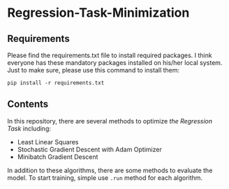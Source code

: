 # Regression-Task-Minimization

## Requirements

Please find the requirements.txt file to install required packages. I think everyone has these mandatory packages installed on his/her local system. Just to make sure, please use this command to install them:

`
pip install -r requirements.txt 
`

## Contents

In this repository, there are several methods to optimize *the Regression Task* including:

* Least Linear Squares
* Stochastic Gradient Descent with Adam Optimizer
* Minibatch Gradient Descent

In addition to these algorithms, there are some methods to evaluate the model. To start training, simple use `.run` method for each algorithm.
